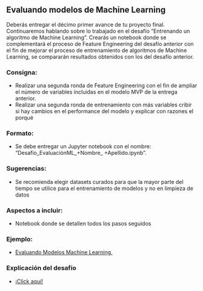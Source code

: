 ## Evaluando modelos de Machine Learning
Deberás entregar el décimo primer avance de tu proyecto final. Continuaremos hablando sobre lo trabajado en el desafío “Entrenando un algoritmo de Machine Learning”. Crearás un notebook donde se complementará el proceso de Feature Engineering del desafío anterior con el fin de mejorar el proceso de entrenamiento de algoritmos de Machine Learning, se compararán resultados obtenidos con los del desafío anterior. 

### Consigna:
- Realizar una segunda ronda de Feature Engineering con el fin de ampliar el número de variables incluidas en el modelo MVP de la entrega anterior.
- Realizar una segunda ronda de entrenamiento con más variables
cribir si hay cambios en el performance del modelo y explicar con razones el porqué


### Formato:
- Se debe entregar un Jupyter notebook con el nombre: “Desafío_EvaluaciónML_+Nombre_ +Apellido.ipynb”.

### Sugerencias:
- Se recomienda elegir datasets curados para que la mayor parte del tiempo se utilice para el entrenamiento de modelos y no en limpieza de datos

### Aspectos a incluir:
- Notebook donde se detallen todos los pasos seguidos

### Ejemplo:  
- [Evaluando Modelos Machine Learning,](https://www.kaggle.com/code/balabaskar/autism-prediction-eda-with-0-827-score)

### Explicación del desafío
- [¡Click aquí!](https://drive.google.com/file/d/1Kjj8Pn6X7HI1vRJUIoWpgqikOASf0Wvw/view?usp=sharing)